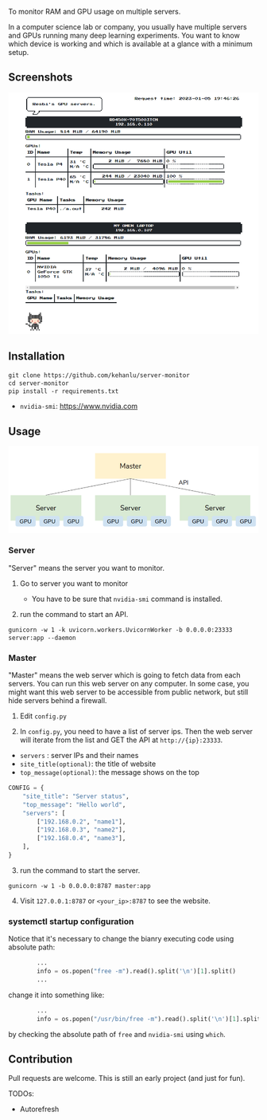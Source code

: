 To monitor RAM and GPU usage on multiple servers. 

In a computer science lab or company, you usually have multiple servers and GPUs running many deep learning experiments. You want to know which device is working and which is available at a glance with a minimum setup.

## Screenshots

![](images/DeepinScreenshot_select-area_20230105194639.png)

## Installation

```shell
git clone https://github.com/kehanlu/server-monitor
cd server-monitor
pip install -r requirements.txt
```

- `nvidia-smi`: https://www.nvidia.com


## Usage

![](images/2021-02-04-04-53-08.png)

### Server

"Server" means the server you want to monitor.

1. Go to server you want to monitor
    - You have to be sure that `nvidia-smi` command is installed.

2. run the command to start an API.

```shell
gunicorn -w 1 -k uvicorn.workers.UvicornWorker -b 0.0.0.0:23333 server:app --daemon
```

### Master

"Master" means the web server which is going to fetch data from each servers. You can run this web server on any computer. In some case, you might want this web server to be accessible from public network, but still hide servers behind a firewall.

1. Edit `config.py`

2. In `config.py`, you need to have a list of server ips. Then the web server will iterate from the list and GET the API at `http://{ip}:23333`.

- `servers` : server IPs and their names
- `site_title(optional)`: the title of website
- `top_message(optional)`: the message shows on the top

```python
CONFIG = {
    "site_title": "Server status",
    "top_message": "Hello world",
    "servers": [
        ["192.168.0.2", "name1"],
        ["192.168.0.3", "name2"],
        ["192.168.0.4", "name3"],
    ],
}

```

3. run the command to start the server.

```shell
gunicorn -w 1 -b 0.0.0.0:8787 master:app
```

4. Visit `127.0.0.1:8787` or `<your_ip>:8787` to see the website.

### systemctl startup configuration 

Notice that it's necessary to change the bianry executing code using absolute path: 
```python
        ...
        info = os.popen("free -m").read().split('\n')[1].split()
        ...
```
change it into something like:
```python
        ...
        info = os.popen("/usr/bin/free -m").read().split('\n')[1].split()
```
by checking the absolute path of `free` and `nvidia-smi` using `which`. 

## Contribution

Pull requests are welcome. This is still an early project (and just for fun).

TODOs:

- Autorefresh
